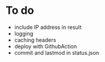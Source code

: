 # To do

- include IP address in result
- logging
- caching headers
- deploy with GithubAction
- commit and lastmod in status.json
